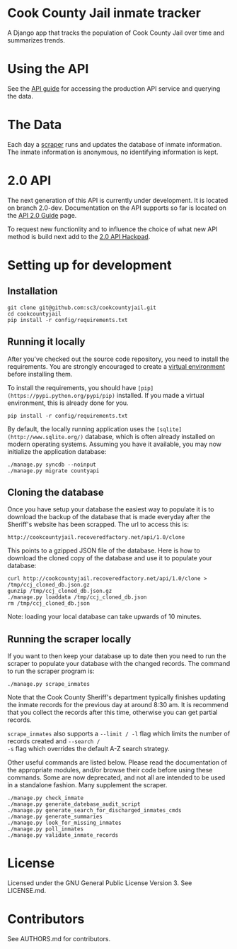 # Cook County Jail inmate tracker

A Django app that tracks the population of Cook County Jail over time
and summarizes trends.

# Using the API

See the [API guide](https://github.com/sc3/cookcountyjail/wiki/API-guide)
for accessing the production API service and querying the data.

# The Data

Each day a [scraper](https://github.com/sc3/cookcountyjail/wiki/Scraper) runs and
updates the database of inmate information. The inmate
information is anonymous, no identifying information is kept.

# 2.0 API

The next generation of this API is currently under development. It is located on branch 2.0-dev.
Documentation on the API supports so far is located on the
[API 2.0 Guide](https://github.com/sc3/cookcountyjail/wiki/API-2.0-Guide) page.

To request new functionlity and to influence the choice of what new API method is
build next add to the [2.0 API Hackpad](http://is.gd/9tQpPj).

# Setting up for development

## Installation

```
git clone git@github.com:sc3/cookcountyjail.git
cd cookcountyjail
pip install -r config/requirements.txt
```

## Running it locally

After you've checked out the source code repository, you need to install the requirements. You are strongly encouraged to create a [virtual environment](https://pypi.python.org/pypi/virtualenv) before installing them.

To install the requirements, you should have `[pip](https://pypi.python.org/pypi/pip)` installed. If you made a virtual environment, this is already done for you.

    pip install -r config/requirements.txt

By default, the locally running application uses the `[sqlite](http://www.sqlite.org/)` database, which is often already installed on modern operating systems. Assuming you have it available, you may now initialize the application database:

    ./manage.py syncdb --noinput
    ./manage.py migrate countyapi

## Cloning the database

Once you have setup your database the easiest way to populate it is to download the backup of the database that is made everyday after the Sheriff's website has been scrapped. The url to access this is:

    http://cookcountyjail.recoveredfactory.net/api/1.0/clone

This points to a gzipped JSON file of the database. Here is how to download the cloned copy of the database and use it to populate your database:

```
curl http://cookcountyjail.recoveredfactory.net/api/1.0/clone > /tmp/ccj_cloned_db.json.gz
gunzip /tmp/ccj_cloned_db.json.gz
./manage.py loaddata /tmp/ccj_cloned_db.json
rm /tmp/ccj_cloned_db.json
```

Note: loading your local database can take upwards of 10 minutes.

## Running the scraper locally

If you want to then keep your database up to date then you need to run the scraper to populate your database with the changed records. The command to run the scraper program is:

```
./manage.py scrape_inmates
```

Note that the Cook County Sheriff's department typically finishes updating the inmate records for the previous day at around 8:30 am. It is recommend that you collect the records after this time, otherwise you can get partial records.

<code>scrape_inmates</code> also supports a <code>--limit / -l</code>
flag which limits the number of records created and <code>--search /
-s</code> flag which overrides the default A-Z search strategy.


Other useful commands are listed below. Please read the documentation of the appropriate modules, and/or browse their code before using these commands. Some are now deprecated, and not all are intended to be used in a standalone fashion. Many supplement the scraper.

```
./manage.py check_inmate
./manage.py generate_datebase_audit_script
./manage.py generate_search_for_discharged_inmates_cmds
./manage.py generate_summaries
./manage.py look_for_missing_inmates
./manage.py poll_inmates
./manage.py validate_inmate_records
```

# License

Licensed under the GNU General Public License Version 3.
See LICENSE.md.

# Contributors

See AUTHORS.md for contributors.
